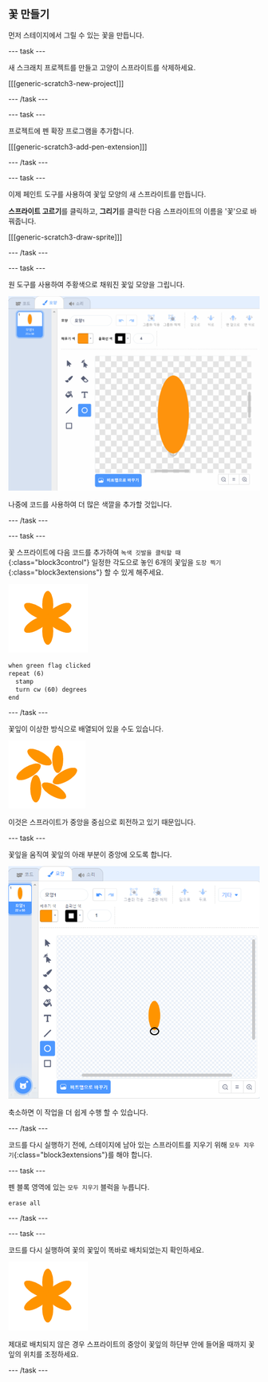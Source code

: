 ## 꽃 만들기

먼저 스테이지에서 그릴 수 있는 꽃을 만듭니다.

--- task ---

새 스크래치 프로젝트를 만들고 고양이 스프라이트를 삭제하세요.

[[[generic-scratch3-new-project]]]

--- /task ---

--- task ---

프로젝트에 펜 확장 프로그램을 추가합니다.

[[[generic-scratch3-add-pen-extension]]]

--- /task ---

--- task ---

이제 페인트 도구를 사용하여 꽃잎 모양의 새 스프라이트를 만듭니다.

**스프라이트 고르기**를 클릭하고, **그리기**를 클릭한 다음 스프라이트의 이름을 '꽃'으로 바꿔줍니다.

[[[generic-scratch3-draw-sprite]]]

--- /task ---

--- task ---

원 도구를 사용하여 주황색으로 채워진 꽃잎 모양을 그립니다.

![스크린샷](images/flower-petal.png)

나중에 코드를 사용하여 더 많은 색깔을 추가할 것입니다.

--- /task ---

--- task ---

꽃 스프라이트에 다음 코드를 추가하여 `녹색 깃발을 클릭할 때`{:class="block3control"} 일정한 각도으로 놓인 6개의 꽃잎을 `도장 찍기`{:class="block3extensions"} 할 수 있게 해주세요.

![스크린샷](images/flower-6-straight.png)

```blocks3
when green flag clicked
repeat (6) 
  stamp
  turn cw (60) degrees
end
```

--- /task ---

꽃잎이 이상한 방식으로 배열되어 있을 수도 있습니다.

![스크린샷](images/flower-6-offset.png)

이것은 스프라이트가 중앙을 중심으로 회전하고 있기 때문입니다.

--- task ---

꽃잎을 움직여 꽃잎의 아래 부분이 중앙에 오도록 합니다.

![스크린샷](images/flower-crosshair-annotated.png)

축소하면 이 작업을 더 쉽게 수행 할 수 있습니다.

--- /task ---

코드를 다시 실행하기 전에, 스테이지에 남아 있는 스프라이트를 지우기 위해 `모두 지우기`{:class="block3extensions"}를 해야 합니다.

--- task ---

펜 블록 영역에 있는 `모두 지우기` 블럭을 누릅니다.

```blocks3
erase all
```

--- /task ---

--- task ---

코드를 다시 실행하여 꽃의 꽃잎이 똑바로 배치되었는지 확인하세요.

![스크린샷](images/flower-6-straight.png)

제대로 배치되지 않은 경우 스프라이트의 중앙이 꽃잎의 하단부 안에 들어올 때까지 꽃잎의 위치를 조정하세요.

--- /task ---